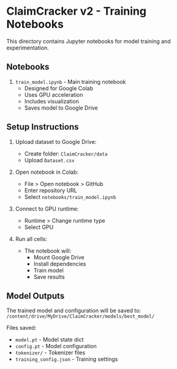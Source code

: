 # ClaimCracker v2 - Training Notebooks

This directory contains Jupyter notebooks for model training and experimentation.

## Notebooks

1. `train_model.ipynb` - Main training notebook
   - Designed for Google Colab
   - Uses GPU acceleration
   - Includes visualization
   - Saves model to Google Drive

## Setup Instructions

1. Upload dataset to Google Drive:

   - Create folder: `ClaimCracker/data`
   - Upload `Dataset.csv`

2. Open notebook in Colab:

   - File > Open notebook > GitHub
   - Enter repository URL
   - Select `notebooks/train_model.ipynb`

3. Connect to GPU runtime:

   - Runtime > Change runtime type
   - Select GPU

4. Run all cells:
   - The notebook will:
     - Mount Google Drive
     - Install dependencies
     - Train model
     - Save results

## Model Outputs

The trained model and configuration will be saved to:
`/content/drive/MyDrive/ClaimCracker/models/best_model/`

Files saved:

- `model.pt` - Model state dict
- `config.pt` - Model configuration
- `tokenizer/` - Tokenizer files
- `training_config.json` - Training settings
